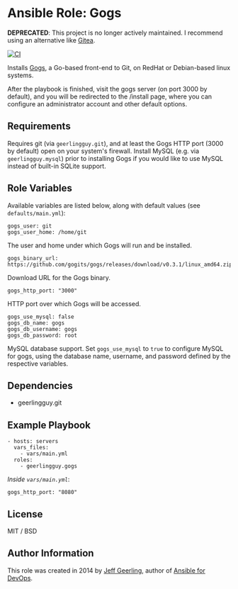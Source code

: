 # Ansible Role: Gogs

**DEPRECATED**: This project is no longer actively maintained. I recommend using an alternative like [Gitea](https://gitea.com).

[![CI](https://github.com/geerlingguy/ansible-role-gogs/workflows/CI/badge.svg?event=push)](https://github.com/geerlingguy/ansible-role-gogs/actions?query=workflow%3ACI)

Installs [Gogs](https://github.com/gogits/gogs), a Go-based front-end to Git, on RedHat or Debian-based linux systems.

After the playbook is finished, visit the gogs server (on port 3000 by default), and you will be redirected to the /install page, where you can configure an administrator account and other default options.

## Requirements

Requires git (via `geerlingguy.git`), and at least the Gogs HTTP port (3000 by default) open on your system's firewall. Install MySQL (e.g. via `geerlingguy.mysql`) prior to installing Gogs if you would like to use MySQL instead of built-in SQLite support.

## Role Variables

Available variables are listed below, along with default values (see `defaults/main.yml`):

    gogs_user: git
    gogs_user_home: /home/git

The user and home under which Gogs will run and be installed.

    gogs_binary_url: https://github.com/gogits/gogs/releases/download/v0.3.1/linux_amd64.zip

Download URL for the Gogs binary.

    gogs_http_port: "3000"

HTTP port over which Gogs will be accessed.

    gogs_use_mysql: false
    gogs_db_name: gogs
    gogs_db_username: gogs
    gogs_db_password: root

MySQL database support. Set `gogs_use_mysql` to `true` to configure MySQL for gogs, using the database name, username, and password defined by the respective variables.

## Dependencies

  - geerlingguy.git

## Example Playbook

    - hosts: servers
      vars_files:
        - vars/main.yml
      roles:
        - geerlingguy.gogs

*Inside `vars/main.yml`*:

    gogs_http_port: "8080"

## License

MIT / BSD

## Author Information

This role was created in 2014 by [Jeff Geerling](https://www.jeffgeerling.com/), author of [Ansible for DevOps](https://www.ansiblefordevops.com/).

